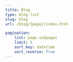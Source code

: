 ```yaml
---
title: Blog
type: blog-list
slug: blog
url: /blog/{page}/index.html

pagination:
    list: page.subpages
    limit: 5
    sort_key: datetime
    sort_reverse: True
---
```

